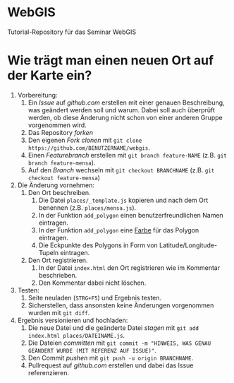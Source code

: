 # WebGIS

Tutorial-Repository für das Seminar WebGIS


# Wie trägt man einen neuen Ort auf der Karte ein?

1. Vorbereitung:
    1. Ein *Issue* auf *github.com* erstellen mit einer genauen Beschreibung, was geändert werden soll und warum.
        Dabei soll auch überprüft werden, ob diese Änderung nicht schon von einer anderen Gruppe vorgenommen wird.
    2. Das Repository *forken*
    3. Den eigenen *Fork* *clonen* mit `git clone https://github.com/BENUTZERNAME/webgis`.
    4. Einen *Featurebranch* erstellen mit `git branch feature-NAME` (z.B. `git branch feature-mensa`).
    5. Auf den *Branch* wechseln mit `git checkout BRANCHNAME` (z.B. `git checkout feature-mensa`)
2. Die Änderung vornehmen:
    1. Den Ort beschreiben.
        1. Die Datei `places/_template.js` kopieren und nach dem Ort benennen (z.B. `places/mensa.js`).
        2. In der Funktion `add_polygon` einen benutzerfreundlichen Namen eintragen.
        3. In der Funktion `add_polygon` eine [Farbe](https://www.w3schools.com/cssref/css_colors.asp) für das Polygon eintragen.
        4. Die Eckpunkte des Polygons in Form von Latitude/Longitude-Tupeln eintragen.
    2. Den Ort registrieren.
        1. In der Datei `index.html` den Ort registrieren wie im Kommentar beschrieben.
        2. Den Kommentar dabei nicht löschen.
3. Testen:
    1. Seite neuladen (`STRG+F5`) und Ergebnis testen.
    2. Sicherstellen, dass ansonsten keine Änderungen vorgenommen wurden mit `git diff`.
4. Ergebnis versionieren und hochladen:
    1. Die neue Datei und die geänderte Datei *stagen* mit `git add index.html places/DATEINAME.js`.
    2. Die Dateien *committen* mit `git commit -m "HINWEIS, WAS GENAU GEÄNDERT WURDE (MIT REFERENZ AUF ISSUE)"`.
    3. Den Commit *pushen* mit `git push -u origin BRANCHNAME`.
    4. Pullrequest auf *github.com* erstellen und dabei das Issue referenzieren.

